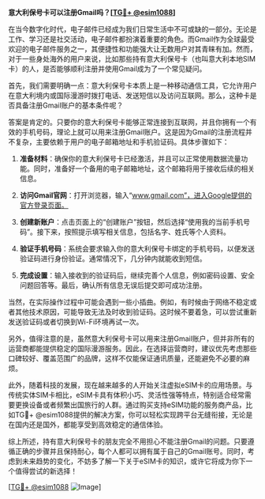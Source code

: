 **意大利保号卡可以注册Gmail吗？[[TG💪+ @esim1088](https://t.me/s/esim1088)]**

在当今数字化时代，电子邮件已经成为我们日常生活中不可或缺的一部分。无论是工作、学习还是社交活动，电子邮件都扮演着重要的角色。而Gmail作为全球最受欢迎的电子邮件服务之一，其便捷性和功能强大让无数用户对其青睐有加。然而，对于一些身处海外的用户来说，比如那些持有意大利保号卡（也叫意大利本地SIM卡）的人，是否能够顺利注册并使用Gmail成为了一个常见疑问。

首先，我们需要明确一点：意大利保号卡本质上是一种移动通信工具，它允许用户在意大利境内或国际漫游时拨打电话、发送短信以及访问互联网。那么，这种卡是否具备注册Gmail账户的基本条件呢？

答案是肯定的。只要你的意大利保号卡能够正常连接到互联网，并且你拥有一个有效的手机号码，理论上就可以用来注册Gmail账户。这是因为Gmail的注册流程并不复杂，主要依赖于用户的电子邮箱地址和手机验证码。具体步骤如下：

1. **准备材料**：确保你的意大利保号卡已经激活，并且可以正常使用数据流量功能。同时，准备好一个备用的电子邮箱地址，这个邮箱将用于接收后续的相关信息。

2. **访问Gmail官网**：打开浏览器，输入“www.gmail.com”，进入Google提供的官方登录页面。

3. **创建新账户**：点击页面上的“创建账户”按钮，然后选择“使用我的当前手机号码”。接下来，按照提示填写相关信息，包括名字、姓氏等个人资料。

4. **验证手机号码**：系统会要求输入你的意大利保号卡绑定的手机号码，以便发送验证码进行身份验证。通常情况下，几分钟内就能收到短信。

5. **完成设置**：输入接收到的验证码后，继续完善个人信息，例如密码设置、安全问题回答等。最后，确认所有信息无误后提交即可成功注册。

当然，在实际操作过程中可能会遇到一些小插曲。例如，有时候由于网络不稳定或者其他技术原因，可能导致无法及时收到验证码。这时候不要着急，可以尝试重新发送验证码或者切换到Wi-Fi环境再试一次。

另外，值得注意的是，虽然意大利保号卡可以用来注册Gmail账户，但并非所有的运营商都能提供稳定的国际漫游服务。因此，在选择运营商时，建议优先考虑那些口碑较好、覆盖范围广的品牌，这样不仅能保证通讯质量，还能避免不必要的麻烦。

此外，随着科技的发展，现在越来越多的人开始关注虚拟eSIM卡的应用场景。与传统实体SIM卡相比，eSIM卡具有体积小巧、灵活性强等特点，特别适合经常需要更换设备或者频繁出国旅行的人群。通过购买支持eSIM功能的服务商产品，比如TG💪+ @esim1088提供的解决方案，你可以轻松实现跨平台无缝衔接，无论是在国内还是国外，都能享受到高效稳定的通信体验。

综上所述，持有意大利保号卡的朋友完全不用担心不能注册Gmail的问题。只要遵循正确的步骤并且保持耐心，每个人都可以拥有属于自己的Gmail账号。同时，考虑到未来趋势的变化，不妨多了解一下关于eSIM卡的知识，或许它将成为你下一个值得尝试的新选择！

[[TG💪+ @esim1088](https://t.me/s/esim1088) ![Image](https://i.postimg.cc/4NQfJmqS/Snipaste-2025-05-13-00-14-12.png)]